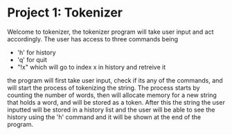 # Project 1: Tokenizer

Welcome to tokenizer, the tokenizer program will take user input and act
accordingly. The user has access to three commands being
- 'h' for history
- 'q' for quit
- "!x" which will go to index x in history and retreive it

the program will first take user input, check if its any of the commands, and
will start the process of tokenizing the string. The process starts by
counting the number of words,  then will allocate memory for a new string that
holds a word, and will be stored as a token. After this the string the user
inputted will be stored in a history list and the user will be able to see the
history using the 'h' command and it will be shown at the end of the
program.
